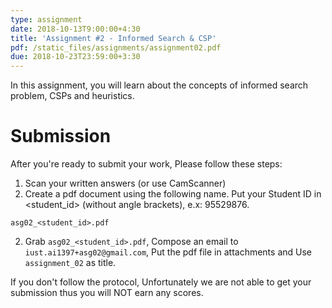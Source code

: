 ```yaml
---
type: assignment
date: 2018-10-13T9:00:00+4:30
title: 'Assignment #2 - Informed Search & CSP'
pdf: /static_files/assignments/assignment02.pdf
due: 2018-10-23T23:59:00+3:30
---
```

In this assignment, you will learn about the concepts of informed search problem, CSPs and heuristics.

# Submission
After you're ready to submit your work, Please follow these steps:
1. Scan your written answers (or use CamScanner)
2. Create a pdf document using the following name. Put your Student ID in \<student_id> (without angle brackets), e.x: 95529876. 
```
asg02_<student_id>.pdf
```
2. Grab ```asg02_<student_id>.pdf```, Compose an email to `iust.ai1397+asg02@gmail.com`, Put the pdf file in attachments and Use `assignment_02` as title.

If you don't follow the protocol, Unfortunately we are not able to get your submission thus you will NOT earn any scores.
